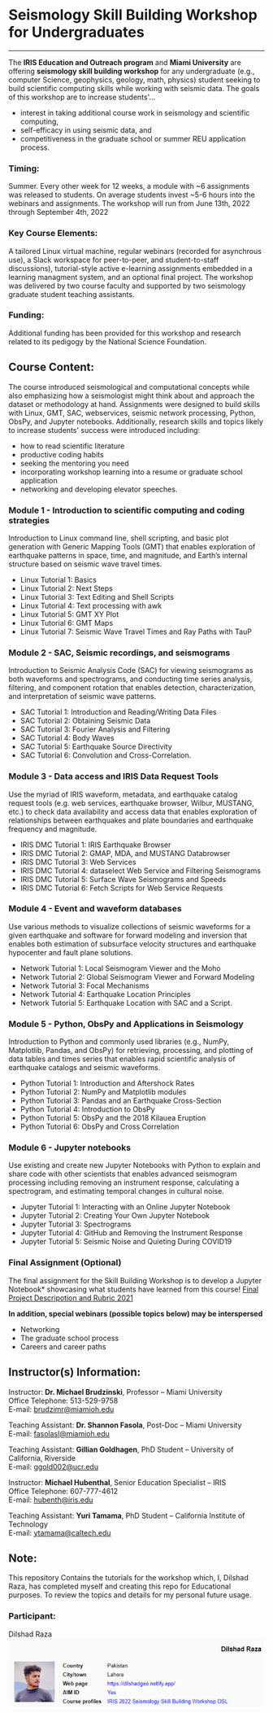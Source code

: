 # **Seismology Skill Building Workshop for Undergraduates**
------- -------- ------- ------- ------- ------ ----------
The **IRIS Education and Outreach program** and **Miami University** are offering **seismology skill building workshop** for any undergraduate (e.g., computer Science, geophysics, geology, math, physics) student seeking to build scientific computing skills while working with seismic data. The goals of this workshop are to increase students'...
- interest in taking additional course work in seismology and scientific computing,
- self-efficacy in using seismic data, and
- competitiveness in the graduate school or summer REU application process.

### **Timing:**
Summer. Every other week for 12 weeks, a module with ~6 assignments was released to students. On average students invest ~5-6 hours into the webinars and assignments. The workshop will run from June 13th, 2022 through September 4th, 2022

### **Key Course Elements:**
A tailored Linux virtual machine, regular webinars (recorded for asynchrous use), a Slack workspace for peer-to-peer, and student-to-staff discussions), tutorial-style active e-learning assignments embedded in a learning managment system, and an optional final project. The workshop was delivered by two course faculty and supported by two seismology graduate student teaching assistants.

### **Funding:**
Additional funding has been provided for this workshop and research related to its pedigogy by the National Science Foundation.

## **Course Content:**
The course introduced seismological and computational concepts while also emphasizing how a seismologist might think about and approach the dataset or methodology at hand. Assignments were designed to build skills with Linux, GMT, SAC, webservices, seismic network processing, Python, ObsPy, and Jupyter notebooks. Additionally, research skills and topics likely to increase students' success were introduced including: 
- how to read scientific literature
- productive coding habits
- seeking the mentoring you need
- incorporating workshop learning into a resume or graduate school application
- networking and developing elevator speeches.

### **Module 1 - Introduction to scientific computing and coding strategies**
 Introduction to Linux command line, shell scripting, and basic plot generation with Generic Mapping Tools (GMT) that enables exploration of earthquake patterns in space, time, and magnitude, and Earth’s internal structure based on seismic wave travel times.

- Linux Tutorial 1: Basics
- Linux Tutorial 2: Next Steps
- Linux Tutorial 3: Text Editing and Shell Scripts
- Linux Tutorial 4: Text processing with awk
- Linux Tutorial 5: GMT XY Plot
- Linux Tutorial 6: GMT Maps
- Linux Tutorial 7: Seismic Wave Travel Times and Ray Paths with TauP

### **Module 2 - SAC, Seismic recordings, and seismograms**
Introduction to Seismic Analysis Code (SAC) for viewing seismograms as both waveforms and spectrograms, and conducting time series analysis, filtering, and component rotation that enables detection, characterization, and interpretation of seismic wave patterns.

- SAC Tutorial 1: Introduction and Reading/Writing Data Files
- SAC Tutorial 2: Obtaining Seismic Data
- SAC Tutorial 3: Fourier Analysis and Filtering
- SAC Tutorial 4: Body Waves
- SAC Tutorial 5: Earthquake Source Directivity
- SAC Tutorial 6: Convolution and Cross-Correlation.


### **Module 3 - Data access and IRIS Data Request Tools**
Use the myriad of IRIS waveform, metadata, and earthquake catalog request tools (e.g. web services, earthquake browser, Wilbur, MUSTANG, etc.) to check data availability and access data that enables exploration of relationships between earthquakes and plate boundaries and earthquake frequency and magnitude.

- IRIS DMC Tutorial 1: IRIS Earthquake Browser
- IRIS DMC Tutorial 2: GMAP, MDA, and MUSTANG Databrowser
- IRIS DMC Tutorial 3: Web Services
- IRIS DMC Tutorial 4: dataselect Web Service and Filtering Seismograms
- IRIS DMC Tutorial 5: Surface Wave Seismograms and Speeds
- IRIS DMC Tutorial 6: Fetch Scripts for Web Service Requests

### **Module 4 - Event and waveform databases**
Use various methods to visualize collections of seismic waveforms for a given earthquake and software for forward modeling and inversion that enables both estimation of subsurface velocity structures and earthquake hypocenter and fault plane solutions.

- Network Tutorial 1: Local Seismogram Viewer and the Moho
- Network Tutorial 2: Global Seismogram Viewer and Forward Modeling
- Network Tutorial 3: Focal Mechanisms
- Network Tutorial 4: Earthquake Location Principles
- Network Tutorial 5: Earthquake Location with SAC and a Script.

### **Module 5 - Python, ObsPy and Applications in Seismology**
Introduction to Python and commonly used libraries (e.g., NumPy, Matplotlib, Pandas, and ObsPy) for retrieving, processing, and plotting of data tables and times series that enables rapid scientific analysis of earthquake catalogs and seismic waveforms.

- Python Tutorial 1: Introduction and Aftershock Rates
- Python Tutorial 2: NumPy and Matplotlib modules
- Python Tutorial 3: Pandas and an Earthquake Cross-Section
- Python Tutorial 4: Introduction to ObsPy
- Python Tutorial 5: ObsPy and the 2018 Kilauea Eruption
- Python Tutorial 6: ObsPy and Cross Correlation

### **Module 6 - Jupyter notebooks**
Use existing and create new Jupyter Notebooks with Python to explain and share code with other scientists that enables advanced seismogram processing including removing an instrument response, calculating a spectrogram, and estimating temporal changes in cultural noise.

- Jupyter Tutorial 1: Interacting with an Online Jupyter Notebook
- Jupyter Tutorial 2: Creating Your Own Jupyter Notebook
- Jupyter Tutorial 3: Spectrograms
- Jupyter Tutorial 4: GitHub and Removing the Instrument Response
- Jupyter Tutorial 5: Seismic Noise and Quieting During COVID19

### **Final Assignment (Optional)** 
The final assignment for the Skill Building Workshop is to develop a Jupyter Notebook*  showcasing what students have learned from this course!
[Final Project Descripotion and Rubric 2021](https://www.iris.edu/files/programs/education_and_outreach/2021_Final_Assign_Rubric_V3.pdf)

**In addition, special webinars (possible topics below) may be interspersed**
- Networking
- The graduate school process
- Careers and career paths

## **Instructor(s) Information:**
Instructor: **Dr. Michael Brudzinski**, Professor – Miami University\
Office Telephone: 513-529-9758\
E-mail: brudzimr@miamioh.edu


Teaching Assistant: **Dr. Shannon Fasola**, Post-Doc – Miami University\
E-mail: fasolasl@miamioh.edu


Teaching Assistant: **Gillian Goldhagen**, PhD Student – University of California, Riverside\
E-mail: ggold002@ucr.edu


Instructor: **Michael Hubenthal**, Senior Education Specialist – IRIS\
Office Telephone: 607-777-4612\
E-mail: hubenth@iris.edu

Teaching Assistant: **Yuri Tamama**, PhD Student – California Institute of Technology\
E-mail: ytamama@caltech.edu

## **Note:**
This repository Contains the tutorials for the workshop which, I, Dilshad Raza, has completed myself and creating this repo for Educational purposes. To review the topics and details for my personal future usage.

### **Participant:**
Dilshad Raza\
![Profile](Resources/imgs/profile_moodle.png)
